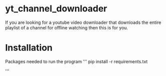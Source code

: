 # yt_channel_downloader
If you are looking for a youtube video downloader that downloads the entire playlist of a channel for offline watching then this is for you.

# Installation
Packages needed to run the program
 '''
 pip install -r requirements.txt
 
'''
